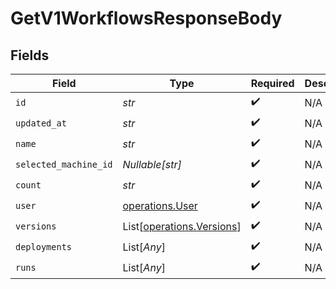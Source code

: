 # GetV1WorkflowsResponseBody


## Fields

| Field                                                            | Type                                                             | Required                                                         | Description                                                      |
| ---------------------------------------------------------------- | ---------------------------------------------------------------- | ---------------------------------------------------------------- | ---------------------------------------------------------------- |
| `id`                                                             | *str*                                                            | :heavy_check_mark:                                               | N/A                                                              |
| `updated_at`                                                     | *str*                                                            | :heavy_check_mark:                                               | N/A                                                              |
| `name`                                                           | *str*                                                            | :heavy_check_mark:                                               | N/A                                                              |
| `selected_machine_id`                                            | *Nullable[str]*                                                  | :heavy_check_mark:                                               | N/A                                                              |
| `count`                                                          | *str*                                                            | :heavy_check_mark:                                               | N/A                                                              |
| `user`                                                           | [operations.User](../../models/operations/user.md)               | :heavy_check_mark:                                               | N/A                                                              |
| `versions`                                                       | List[[operations.Versions](../../models/operations/versions.md)] | :heavy_check_mark:                                               | N/A                                                              |
| `deployments`                                                    | List[*Any*]                                                      | :heavy_check_mark:                                               | N/A                                                              |
| `runs`                                                           | List[*Any*]                                                      | :heavy_check_mark:                                               | N/A                                                              |